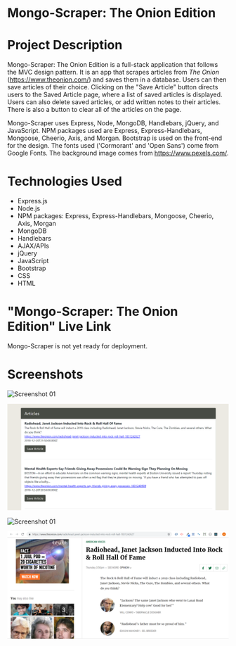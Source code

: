 # Mongo-Scraper: The Onion Edition

# Project Description

Mongo-Scraper: The Onion Edition is a full-stack application that follows the MVC design pattern. It is an app that scrapes articles from *The Onion* (https://www.theonion.com/) and saves them in a database. Users can then save articles of their choice. Clicking on the "Save Article" button directs users to the Saved Article page, where a list of saved articles is displayed. Users can also delete saved articles, or add written notes to their articles. There is also a button to clear all of the articles on the page.

Mongo-Scraper uses Express, Node, MongoDB, Handlebars, jQuery, and JavaScript. NPM packages used are Express, Express-Handlebars, Mongoose, Cheerio, Axis, and Morgan. Bootstrap is used on the front-end for the design. The fonts used ('Cormorant' and 'Open Sans') come from Google Fonts. The background image comes from https://www.pexels.com/.

# Technologies Used

* Express.js
* Node.js
* NPM packages: Express, Express-Handlebars, Mongoose, Cheerio, Axis, Morgan
* MongoDB
* Handlebars
* AJAX/APIs
* jQuery
* JavaScript
* Bootstrap
* CSS
* HTML

# "Mongo-Scraper: The Onion Edition" Live Link

Mongo-Scraper is not yet ready for deployment.

# Screenshots

![Screenshot 01](screenshots/mongoScraper-screenshot01.png "Home Page")

![Screenshot 01](screenshots/mongoScraper-screenshot02.png "List of Scraped Articles")

![Screenshot 01](screenshots/mongoScraper-screenshot03.png "Saved Articles")

![Screenshot 01](screenshots/mongoScraper-screenshot04.png "The Onion sample page")
